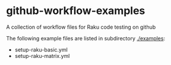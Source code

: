 # github-workflow-examples

A collection of workflow files for Raku code testing on github

The following example files are listed in subdirectory [./examples](./examples):

+ setup-raku-basic.yml
+ setup-raku-matrix.yml

